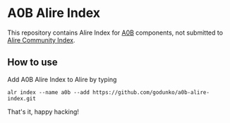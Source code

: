 # A0B Alire Index

This repository contains Alire Index for [A0B](https://github.com/godunko/a0b)  components, not submitted to [Alire Community Index](https://github.com/alire-project/alire-index).

## How to use

Add A0B Alire Index to Alire by typing

```
alr index --name a0b --add https://github.com/godunko/a0b-alire-index.git
```

That's it, happy hacking!
